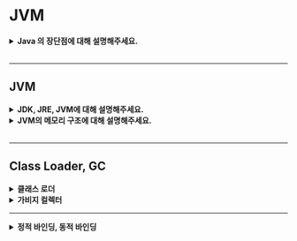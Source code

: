 # JVM

<details>
    <summary><b>Java 의 장단점에 대해 설명해주세요.</b></summary> 

> 👉 자바의 장점은 JVM 위에서 프로그램이 실행되므로 운영체제에 독립적이고, 객체지향언어로써 기존 코드의 재사용이 편리하다는 장점이 있습니다. 또한 변경사항이 생기면 해당 클래스만 수정하면 되기 때문에, 유지 보수가 쉽고 빠릅니다. 단점으로는 C/C++ 같은 컴파일 언어 대비 비교적 실행속도가 느리다는 단점이 있습니다.

- 장점
    - 운영체제에 독립적
        - JVM 위에서 동작하므로 플랫폼에 종속적이지 않음(운영체제가 달라져도 추가적인 작업 불필요)
    - 객체지향적인 언어
        - 기존 코드를 재사용 가능하고 모듈식 프로그램을 개발 가능
    - 동적 로딩을 지원
        - 애플리케이션 실행시점에 모든 객체가 생성되는 것이 아닌, 객체가 필요할 때 클래스를 동적으로 로딩
        - 변경사항이 생기면 해당 클래스만 수정하면 되기 때문에, 전체 애플리케이션 컴파일 불필요. 유지보수가 쉽고 빠름
- 단점
    - C/C++ 과 같은 컴파일 언어 대비 실행 속도가 비교적 느림
        - Java는 컴파일 후 바이트 코드가 생성되고 JVM에서 기계어로 번역되고 실행되는 과정을 거치므로 컴파일언어 대비 실행속도가 비교적 느림

</details>

<br>

---

## JVM

<details>
    <summary><b>JDK, JRE, JVM에 대해 설명해주세요.</b></summary> 

<br>


🗣️ 먼저 JVM이란, 플랫폼에 종속받지 않고 CPU가 Java를 실행할 수 있게 하는 가상 컴퓨터입니다. 바이트 코드를 OS에 특화된 기계어로 변환하고, 실행하며 따라서 JVM은 플랫폼에 종속적이라는 특징이 있습니다. JRE는 자바 애플리케이션을 실행할 수 있도록 구성된 배포판입니다. JVM과 자바 클래스 라이브러리를 포함합니다. JDK는 JRE와 개발에 필요한 도구인 javac컴파일러, javadoc 등을 필요하여 자바 애플리케이션을 개발할 수 있는 환경을 제공합니다.


<br>

![image](https://user-images.githubusercontent.com/65555299/231639514-91894f15-939d-41c3-9793-2890818bea44.png)

### JVM(Java Virtual Machine)

- **_플랫폼(OS)에 종속받지 않고 CPU가 Java를 인식, 실행할 수 있게 하는 가상 컴퓨터_**
- Java 바이트 코드(.class 파일)를 OS에 특화된 기계어로 `변환`(인터프리터와 JIT컴파일러) `실행`한다.
- Java 바이트 코드가 실행될 수 있는 `가상 환경`을 제공
- 바이트 코드를 실행하는 표준(JVM 자체는 표준)이자 구현체(특정 밴더가 구현한 JVM)다.
    - JVM 밴더: 오라클, 아마존, Azul...
- **_JVM은 특정 플랫폼에 종속적_**
    - 바이트 코드를 특정 OS에 맞게 변환해야하므로

  > JVM, JRE, and JDK are platform dependent because the configuration of each OS is different from each other. However, Java is platform independent.


### JRE(Java Runtime Environment)

> JRE is the implementation of Java Virtual Machine (JVM)
- 자바 애플리케이션을 실행할 수 있도록 구성된 배포판. `JVM + Java Class Library`로 구성
- JVM과 핵심 라이브러리 및 자바 런타임 환경에서 사용하는 프로퍼티 세팅이나 리소스 파일을 가지고 있다. (JVM + 라이브러리)
- 개발 관련 도구는 포함하지 않는다.(개발 관련 도구는 JDK에서 제공)

### JDK(Java Development Kit)
- _**JRE + 개발에 필요한 툴(javac 컴파일러, javadoc, ...)**_

</details>

<details>
    <summary><b>JVM의 메모리 구조에 대해 설명해주세요.</b></summary>

- `메소드 영역`
    - 클래스 레벨의 정보(클래스 이름, 부모 클래스 이름, 메소드, 변수) 코드 저장.
    - **모든 쓰레드에서 사용하는 공유 자원**이다.
    - JVM 구동 시작 시 생성, 종료 시 까지 유지
    - ~~Runtime Constant Pool~~
    - (Java8 부터는 static 변수가 힙 영역에 저장)
- `힙 영역`
    - new 연산자를 통해 생성된 객체(=인스턴스. 인스턴스 변수 포함)를 저장.
    - **모든 쓰레드에서 사용하는 공유자원**이다.
    - 객체가 더 이상 쓰이지 않거나 null 선언 시 GC가 청소
- `스택 영역`
    - 쓰레드마다 런타임 스택을 만들고, 메소드 호출을 스택 프레임이라 부르는 블럭을 쌓는다.
    - 쓰레드를 종료하면 런타임 스택도 사라진다.
    - **_스택, PC레지스터, 네이티브 메소드 스택은 특정 쓰레드에 종속되는 자원_**. 쓰레드간 공유하지 않는다.
- PC(Program Counter) 레지스터
    - 쓰레드마다 쓰레드 내 현재 실행할 스택 프레임을 가리키는 포인터가 생성된다.
- 네이티브 메소드 스택
    - 네이티브 메소드 호출할 때 생기는 메서드 스택
    - https://javapapers.com/core-java/java-jvm-run-time-data-areas/#Program_Counter_PC_Register


</details>

<br>

---

## Class Loader, GC

<details>
    <summary><b>클래스 로더</b></summary> 

# 클래스 로더(Class Loader)

![image](https://user-images.githubusercontent.com/65555299/231683493-323d86f0-ea99-40e1-aec6-215a2efb9e1a.png)

- 클래스 로더:
    - JRE의 일부분으로, 동적으로 자바 클래스를 JVM에 로드한다.
    - 클래스 로더는 실행에 필요한 클래스들을 찾아서, 메모리에 탑재시키는 역할
    - 로딩, 링크, 초기화 과정을 통해 클래스를 메모리에 적재시키고, 애플리케이션에서 클래스를 사용할 준비를 한다.

## 클래스 로더의 종류

![](https://img1.daumcdn.net/thumb/R1280x0/?scode=mtistory2&fname=https%3A%2F%2Fblog.kakaocdn.net%2Fdn%2FAbVQB%2FbtrsH92x5AR%2FjFLGOD4KiwPEiBUW81RDx1%2Fimg.png) <br>

_클래스 로더의 구조_

<br>

![image](https://user-images.githubusercontent.com/65555299/231696516-1effe824-aba5-4b8c-a01f-954a50d6ae6f.png) <br>

_`jdk.internal.loader.ClassLoaders`에 정의된 클래스 로더의 이름_

<br>

### 1. Bootstrap Class Loader

- **_JVM 시작 시 가장 최초로 실행되는 클래스 로더. `java.lang.ClassLoader`를 로드한다._**
- **_JVM을 구동시키기 위한 가장 필수적인 라이브러리(예: java.lang.Object)를 JVM에 탑재시키는 역할_**
- 모든 클래스 로더의 부모로, 최상위 우선순위를 가진다.
- 가장 상위의 클래스 로더이므로, 다른 클래스 로더와는 다르게 OS에 맞게 네이티브 코드로 작성되었다.
- `JAVA_HOME\lib`에 있는 코어 자바 API를 제공한다.
    - https://openjdk.org/groups/core-libs/

### 2. Extension Class Loader(= Platform Class Loader)

- Bootstrap Class Loader 의 자식 클래스
- [jdk.zipfs](https://docs.oracle.com/en/java/javase/17/docs/api/jdk.zipfs/module-summary.html) 등 **_확장 자바 클래스들을 로드한다._**
- `JAVA_HOME\lib\ext` 폴더 또는 `java.ext.dirs` 시스템 변수에 해당하는 위치에 있는 클래스를 읽는다.

### 3. System Class Loader(= Application Class Loader)

- **_자바 프로그램 실행 시 지정한 클래스패스_**(애플리케이션 실행할 때 주는 `-classpath` 옵션 또는 `java.class.path` 환경 변수의 값에 해당하는 위치)**_의 클래스 파일 또는 jar에 속한 파일들을 로드한다._**
- 즉, 개발자가 만든 .class 파일을 로드한다.




# 클래스 로더 동작 과정

## 로딩(loading)

- 클래스 로더가 .class 파일을 읽고 그 내용에 따라 적절한 바이너리 데이터를 만들고 `메소드 영역`에 저장
- 이 때 메소드 영역에 저장되는 데이터
    - FQCN(Fully Qualified Class Name): 클래스가 속한 패키지명을 모두 포함한 이름
    - 클래스, 인터페이스, Enum(이늄)
    - 메소드와 변수
- 로딩이 끝나면 해당 클래스 타입의 `Class 객체`를 생성하여 `힙 영역`에 저장
  ```java
  public static void main(String[] args) {
    // Class 타입의 인스턴스가 해당클래스.class에 저장 
    Class<WhiteShip> whiteShipClass = WhiteShip.class; 
  }

### 클래스 로더 세부 동작방식

![](https://img1.daumcdn.net/thumb/R1280x0/?scode=mtistory2&fname=https%3A%2F%2Ft1.daumcdn.net%2Fcfile%2Ftistory%2F9945353F5BE909E60D)

- JVM의 메소드 영역에 클래스가 로드되어 있는지 확인. 로드되어있는 경우 해당 클래스를 사용.
- 메소드 영역에 클래스가 로드되어 있지 않은 경우, 시스템 클래스 로더에게 클래스 로드 요청
- 시스템 클래스 로더는 확장 클래스 로더에게 요청을 위임
- 확장 클래스 로더는 부트스트랩 클래스 로더에게 요청을 위임
- 부트스트랩 클래스로더는 부트스트랩 Classpath(JDK/JRE/LIB)에 해당 클래스가 있는지 확인한다. 클래스가 없으면 확장 클래스 로더에게 요청을 넘긴다.
- 확장 클래스 로더는 확장 Classpath(JDK/JRE/LIB/EXT)에 해당 클래스가 있는지 확인한다. 클래스가 존재하지 않을 경우 시스템 클래스 로더에게 요청을 넘긴다.
- 시스템 클래스 로더는 시스템 Classpath에 해당 클래스가 있는지 확인한다. 클래스가 존재하지 않는 경우 ClassNotFoundException을 발생시킨다.

```java
public static void main(String[] args) {
    ClassLoader classLoader = App.class.getClassLoader();
    System.out.println(classLoader);
    System.out.println(classLoader.getParent());
    System.out.println(classLoader.getParent().getParent());
}

// 실행 결과
jdk.internal.loader.ClassLoaders$AppClassLoader@6a6824be
jdk.internal.loader.ClassLoaders$PlatformClassLoader@75bd9247
null
```

## 링크(linking)

- 링크 과정은 로드된 클래스 파일들을 검증하고, 사용할 수 있게 준비하는 과정이다. Verify, Prepare, Resolve 세 단계로 이루어진다.
- **Verify**
    - `.class 파일`이 유효한지 체크한다.
    - 유효하지 않으면 실행하다가 JVM단에서 에러가 나니까 앱이 죽는다.
- **Prepare**
    - static field에 필요한 메모리를 할당하고, 이를 기본값으로 초기화한다.
    - 기본값으로 초기화된 static field는 링크 과정 이후의 `Initialization` 과정에서 코드에 작성된 초기값으로 변경된다.
- **Resolve(optional)**
    - 심볼릭 메모리 레퍼런스를 메소드 영역에 있는 실제 레퍼런스로 교체한다.
    - 메소드 영역에 있는 실제 레퍼런스로 교체하는 것은 링크 과정에서 일어날 수도 있고 일어나지 않을 수 있다(optional).
  ```java
  public class App {
  
      // Symbolic Reference. 논리적인 레퍼런스.
      // 코드를 읽었다 하더라도 실제 사용되기 전까지 실제 인스턴스를 가리키지는 않는다.
      Book book = new Book();
  
      public static void main(String[] args) {
      }
  }
  ```

## 초기화(initialization)

- Static 변수의 값을 할당한다. (static 블럭이 있다면 이때 실행된다.)


<br>


## 클래스 로더의 세 가지 원칙

### Delegation Model

- 클래스 로더는 클래스 또는 리소스를 찾기 위해 요청을 받았을 때, 상위 클래스 로더에게 책임을 위임하는 위임 모델을 따른다.
- `시스템 클스 로더`에게 클래스 로드 요청을 할 때, 시스템 클래스 로더가 부모 클래스 로더인 `확장 클래스 로더`에게 요청을 위임하는 것이 위임 모델을 따르는 예이다.

### Unique Classes

- `Delegation Model`에 의해, 항상 위쪽으로 클래스 로드 요청을 위임하기 때문에 클래스가 고유함을 보장할 수 있다.
- 부모 클래스 로더가 클래스를 찾지 못한 경우에만 자식 클래스 로더가 클래스를 찾을 수 있다.

### Visibility Principle

- 하위 클래스 로더는 상위 클래스 로더가 로드한 클래스를 볼 수 있지만, 역으로 상위 클래스 로더는 하위 클래스 로더가 로드한 클래스를 볼 수 없다.
    - 예) System 클래스 로더에 의해 로드된 클래스는 Extension 또는 Bootstrap 클래스 로더에 의해 로드된 클래스를 볼 수 있다.

<br>

**※ Reference**

- https://www.geeksforgeeks.org/classloader-in-java/
- https://www.baeldung.com/java-classloaders
- [[인프런] 백기선 - 더 자바, 코드를 조작하는 다양한 방법](https://www.inflearn.com/course/lecture?courseSlug=the-java-code-manipulation&unitId=23414&tab=curriculum)
- https://tecoble.techcourse.co.kr/post/2021-07-15-jvm-classloader/
- [인파 - 클래스는 언제 메모리에 로딩 & 초기화 되는가](https://inpa.tistory.com/entry/JAVA-%E2%98%95-%ED%81%B4%EB%9E%98%EC%8A%A4%EB%8A%94-%EC%96%B8%EC%A0%9C-%EB%A9%94%EB%AA%A8%EB%A6%AC%EC%97%90-%EB%A1%9C%EB%94%A9-%EC%B4%88%EA%B8%B0%ED%99%94-%EB%90%98%EB%8A%94%EA%B0%80-%E2%9D%93)
- https://steady-coding.tistory.com/593

</details>


<details>
    <summary><b>가비지 컬렉터</b></summary>

# Garbage Collection

가비지 컬렉션이란, 자바의 메모리 관리 방법 중 하나로 JVM의 Heap 영역에 동적으로 할당했던 메모리 중 더 이상 사용하지 않는 객체를 메모리에서 제거하는 것을 말한다.

GC는 간단하게 말하면 ***JVM의 Heap 영역에서 더 이상 사용하지 않는 메모리를 제거하는 것***을 말한다.

### Stop The World

- GC를 수행하기 위해 JVM이 멈추는 현상을 의미
- GC가 수행되는 동안 GC관련 쓰레드를 제외한 모든 쓰레드는 멈춘다.
- 일반적으로 `튜닝`이라는 것을 이 시간을 최소화 하는 것을 말한다.

### GC의 종류

- **Serial GC**
- Parallel GC
- CMS GC
- **G1 GC**
- Z GC

## GC 알고리즘

### Reference Counting

- Garbage 탐색에 초점을 맞춘 알고리즘.
- 각 객체마다 Reference Count를 관리하며, 이 카운트가 0이되면 GC를 수행
- 카운트가 0이되면 바로 메모리에서 제거된다는 장점이 있음
- 단, **_순환 참조 구조에서 Reference Count가 0이 되지 않는 문제가 발생하여 Memory Leak이 발생할 수 있다._**

<img width="583" alt="image" src="https://user-images.githubusercontent.com/65555299/232697045-09bdf539-5f35-410a-9d3d-e28153a6f292.png">

<img width="580" alt="image" src="https://user-images.githubusercontent.com/65555299/232717330-9765b423-bfb8-4c6c-818e-096d7a077f7d.png">

[사진 출처](https://www.youtube.com/watch?v=FMUpVA0Vvjw)

`Reference Count`란, `Root Space`로 부터 몇 번에 걸쳐 해당 객체에 도달할 수 있는지를 나타내는 횟수이다. 여기서 `Root Space`란 객체를 참조하는 변수로써, Stack의 로컬 변수, 메서드 영역의 참조 변수, Native method stack의 C/C++ 로 작성된 JNI 참조이다.

### Mark-and-Sweep

<img width="1055" alt="image" src="https://user-images.githubusercontent.com/65555299/232719048-4909c55e-dbc8-4ff4-bd75-9e790e367c5d.png">

<br>

[사진 출처](https://www.youtube.com/watch?v=FMUpVA0Vvjw)

- Reference Counting의 순환 참조 문제를 해결하기 위한 알고리즘
- 루트에서부터 해당 객체에 접근 가능한지를 메모리 해제의 기준으로 삼는다.
- 루트로부터 해당 객체에 접근 가능(Reachable)하면 마킹하고(`Mark`), 마킹하지 않은 객체는 삭제한다(`Sweep`).
- Sweep이 끝나면 마킹 정보를 초기화 한다.
- `Compact` 작업이 없어 메모리에 비어있는 공간이 충분하지 않을 경우 `Out of Memory` 가 발생할 수 있다.

### Mark-and-Compact

![image](https://user-images.githubusercontent.com/65555299/232724626-c4153a0e-62b8-42cd-8492-87a574c1f598.png)


- Mark-and-Sweep 알고리즘에서 발새앟는 점유 메모리 분산(Fragmentation)을 해결하기 위해 나온 알고리즘
- Sweep 작업 이후 Compact 작업이 추가되어 흩어져 있는 메모리를 모아주는 작업을 진행
- 장점: Compact 작업으로 메모리 효율을 높일 수 있다.
- 단점: Compact 작업과 그 이후 Reference를 업데이트하는 작업으로 인해 오버헤드(Overhead)가 발생할 수 있다.

<br>

## Minor GC와 Major GC

### Heap 영역의 이해

<img width="1324" alt="image" src="https://user-images.githubusercontent.com/65555299/232704614-29fc44a3-64e9-4ba3-ba90-096a44e10a9d.png">

<br>

[(사진 출처)](https://www.youtube.com/watch?v=jXF4qbZQnBc)

<br>

JVM의 Heap 영역은 객체의 생존 기간에 따라 Young Genration(이하 Young 영역)과 Old Generation으로 나뉜다. 생존기간이 짧은 객체는 Young 영역에 속하고, 생존기간이 긴 객체는 Old 영역에 속하게 된다. 객체가 새로 생성되면 Young 영역에 생성되며, Young 영역에 대한 가비지 컬렉션을 `Minor GC`라고 한다. 객체가 Reachable 상태를 유지하여 살아남게 되면 Young 영역에서 Old 영역으로 이동되며, Old 영역에 대한 가비지 컬렉션을 `Major GC(=Full GC)` 라고 한다.


## 일반적인 GC 과정

### Minor GC 과정

1. 맨 처음 객체가 생성되면 Heap의 Eden 영역에 생성된다.
2. 객체가 계속 생성되어 Eden영역이 꽉 차면, Minor GC가 실행된다.
1. Eden 영역의 미사용 객체는 메모리가 해제된다.
2. Eden 영역에서 생존한 객체는 1개의 Survivor 영역으로 이동된다.
3. 1~2번 과정을 반복하다가 Survivor 영역이 가득 차게 되면 Survivor 영역의 생존한 객체를 다른 Survivor 영역으로 이동시킨다. (1개의 Survivor 영역은 반드시 빈 상태가 된다.).
4. 이러한 과정을 반복하여, 오래 생존한 객체는 Old 영역으로 이동(Promotion)한다.

오래 생존한 객체를 Old 영역으로 이동시킬 때, 오래 생존한 것에 대한 기준은 일정해당 객체의 age를 통해 확인한다. age는 객체의 헤더에 저장되고, `Eden -> Survivor` 이동 시, `Survivor -> Survivor` 이동 시에 하나씩 증가한다.

### Major GC 과정

- Young 영역에서 오래 생존한 객체들이 Promotion되어 Old 영역의 메모리가 부족해지면 Major GC 발생
- Young 영역은 크기가 작기 때문에 시스템 성능에 영향이 적은 반면, Old 영역은 크기가 크므로 성능에 영향이 크다.

<br>

## 가비지 컬렉션 종류

### Serial GC

- `Mark-and-Compact`을 이용하여 가비지 컬렉션 수행
- CPU 코어가 1개일 때 사용하기 위해 개발되었으며, _**모든 가비지 컬렉션을 1개의 쓰레드를 이용하여 처리**_
- CPU의 코어가 여러 개인 운영 서버에서 Serial GC를 사용하는 것은 피해야한다.

### Parallel GC

- **_Java 8까지의 default GC_**
- 기본적인 GC 과정은 `Serial GC`와 동일하나, `Parallel GC`는 _**여러 쓰레드를 사용하여 Parallel하게 GC를 수행함으로써 GC의 오버헤드를 상당히 줄여준다.**_

### CMS GC

- _**`Parallel GC`와 마찬가지로 여러 개의 쓰레드를 이용하여 GC를 수행하나, `Serial GC`, `Parallel GC`와는 다르게 `Mark-and-Sweep`을 Concurrent 하게 수행한다**_ (다른 스레드가 실행 중인 상태에서 Mark and Sweep 수행).

- 장점
    - **_Stop The World 시간이 매우 짧다._**
    - 모든 애플리케이션의 응답 속도가 매우 중요할 때 CMS GC 사용
- 단점
    - 다른 GC 방식 보다 메모리와 CPU를 더 많이 사용
    - Compaction 단계가 기본적으로 제공되지 않는다.
        - 즉, 조각난 메모리가 많아 `Compaction`시 다른 GC보다 `Stop The World` 시간이 더 길어지는 문제 발생 가능.

### G1 GC(Garbage First GC)

![](https://img1.daumcdn.net/thumb/R1280x0/?scode=mtistory2&fname=https%3A%2F%2Fblog.kakaocdn.net%2Fdn%2FdHxPiT%2FbtqU0xWGaDI%2FwriFcFKPHND5pTAsyn47X1%2Fimg.png)

- `CMS GC`의 단점을 보완하기 위해 나온 방식
- **_Java 9부터 default GC_**
- **_Heap을 동일한 크기의 Region으로 나누고, 가비지가 많은 Region에 대해 우선적으로 GC를 수행하는 방식_**
- 각 Region을 역할과 함께 논리적으로 구분(Eden, Survivor, Old)하여 객체를 할당한다.

<br>

**※ Reference**

- [[Java] Garbage Collection(가비지 컬렉션)의 개념 및 동작 원리 (1/2)](https://mangkyu.tistory.com/118)
- [가비지 컬렉터의 원리? 과연 그것만 물은 걸까요?](https://www.youtube.com/watch?v=v1gb397uFC4)
- [[10분 테코톡] 🤔 조엘의 GC](https://www.youtube.com/watch?v=FMUpVA0Vvjw)
- [Weekly Java: 트래픽이 많이 몰리는 이벤트가 예정되어 있을 때, Young Gen과 Old Gen의 비율 고민하기](https://sigridjin.medium.com/weekly-java-%ED%8A%B8%EB%9E%98%ED%94%BD%EC%9D%B4-%EB%A7%8E%EC%9D%B4-%EB%AA%B0%EB%A6%AC%EB%8A%94-%EC%9D%B4%EB%B2%A4%ED%8A%B8%EA%B0%80-%EC%98%88%EC%A0%95%EB%90%98%EC%96%B4-%EC%9E%88%EC%9D%84-%EB%95%8C-young-gen%EA%B3%BC-old-gen%EC%9D%98-%EB%B9%84%EC%9C%A8-%EA%B3%A0%EB%AF%BC%ED%95%98%EA%B8%B0-3adfeca388af)
- [일반적인 GC 내용과 G1GC (Garbage-First Garbage Collector) 내용](https://thinkground.studio/%EC%9D%BC%EB%B0%98%EC%A0%81%EC%9D%B8-gc-%EB%82%B4%EC%9A%A9%EA%B3%BC-g1gc-garbage-first-garbage-collector-%EB%82%B4%EC%9A%A9/)
- [자바의 메모리 관리 방법! 가비지 컬렉션 (Garbage Collection) [ 자바 기초 강의 ]](https://www.youtube.com/watch?v=jXF4qbZQnBc)

</details>

---


<details>
    <summary><b>정적 바인딩, 동적 바인딩</b></summary>

# 정적 바인딩과 동적 바인딩

## 바인딩(Binding)

바인딩이란, 프로그램의 어떤 기본단위가 가질 수 있는 구성 요소의 구체적인 값, 성격을 확정하는 것을 의미한다.

```
int num = 123;
```
위 문장에서

num 는 변수의 이름,
int 는 변수의 자료형,
123 은 변수의 자료값
이라는 변수의 속성의 구체적인 값이다.

위와 같이 이름, 자료형, 자료값에 각각 num, int, 123 이라는 구체적인 값을 할당하는 각각의 과정을 `바인딩`이라고 한다.

### 함수의 바인딩

어떤 코드에서 함수를 호출할 때, 해당 함수가 있는 메모리의 주소로 연결하는 것을 의미한다.

`프로그램 실행 -> 함수 호출 -> 함수가 저장된 주소로 점프 -> 함수 실행 -> 원래 위치로 이동`

<br>

## 정적 바인딩과 동적 바인딩

###  정적 바인딩 (Static Binding)

- 컴파일 시간에 바인딩이 이루어지며, 실행 중 바인딩이 변하지 않고 유지되는 것을 의미한다.
- `static`, `private`, `final` 멤버(메소드와 변수)는 정적 바인딩을 사용한다.
- 오버로딩된 메서드는 정적 바인딩을 사용한다.

###  동적 바인딩 (Dynamic Binding)

- 실행 시간 도중에 바인딩이 이루어지며, 프로그램 실행 도중 바인딩이 변경가능한 것을 말한다.
- 오버라이딩된 메서드는 동적 바인딩을 사용한다.

```java
public class BindingTest {

	public static void main(String[] args) {

		SuperClass superClass = new SuperClass();
		superClass.staticMethod();
		superClass.instanceMethod();

		SuperClass subClass = new SubClass();
		subClass.staticMethod();
		subClass.instanceMethod();
	}
}

class SuperClass {

	static void staticMethod() {
		System.out.println("SuperClass::staticMethod");
	}

	void instanceMethod() {
		System.out.println("SuperClass::instanceMethod");
	}
}

class SubClass extends SuperClass {

	static void staticMethod() {
		System.out.println("SubClass::staticMethod");
	}

	@Override
	void instanceMethod() {
		System.out.println("SubClass::instanceMethod");
	}
}

// 예상 결과
SuperClass::staticMethod
SuperClass::instanceMethod
SubClass::staticMethod
SubClass::instanceMethod
    
// 실제 결과
SuperClass::staticMethod
SuperClass::instanceMethod
SuperClass::staticMethod
SubClass::instanceMethod
```

위 예제를 살펴보자. SubClass는 SuperClass를 상속하며, `instanceMethod()`를 오버라이딩 한다. SuperClass 참조 타입으로 SuperClass와 SubClass 객체를 하나씩 생성했으며, 참조 변수로 각각의 `staticMethod()` 와 `instanceMethod()`를 호출하였다. `subClass.staticMethod()`는 SuperClass 의 staticMethod()를 호출하였으며, `subClass.instanceMethod()`는 SubClass의 instanceMethod()를 호출했다.

**_그렇다면 왜 `staticMethod()`는 SuperClass의 것을 호출하였는데, `instanceMethod()`는 SubClass의 것을 호출한 걸까?_**

### static 메소드는 정적 바인딩이 이루어진다.

static 메소드는 정적 바인딩이 이루어진다. 컴파일러는 SuperClass의 `staticMethod()`가 SubClass에서 오버라이딩 되지 않는 것을 알고 있으므로(_참고: static 메서드는 오버라이딩이 불가능하다._) 컴파일 시점에 static 메소드를 메모리의 메소드 영역에 탑재한다. 참조 변수 subClass가 SuperClass 타입으로 선언되었기 때문에,  `subClass.staticMethod()`를 실행하면 SuperClass에 정의된 `staticMethod()`를 찾고 이미 바인딩된 메모리의 `staticMethod()` 코드를 실행하여 `SuperClass::staticMethod` 처럼 결과가 나오는 것이다.

### (private이 아닌) 인스턴스 메서드는 동적 바인딩이 이루어진다.

private 이 아닌 인스턴스 메서드는 동적 바인딩이 이루어진다. 컴파일 과정에서 컴파일러는 객체의 타입이 아닌 참조 변수로만 객체를 참조하므로, 런타임에 와서야 함수 바인딩이 이루어진다. `subClass.instanceMethod()`를 호출하면 SuperClass의 `instanceMethod()`에 접근한다. 그런데 `instanceMethod()`는 SubClass에서 오버라이딩 되어있으므로 SubClass의 ` instanceMethod()`가 호출된다.

<br>

### static 메서드가 오버라이딩 되지 않는 이유

> Tip: Geeks, now the question arises why binding of static, final, and private methods is always static binding? <br>
> 👉 _Static binding is better performance-wise (no extra overhead is required). The compiler knows that all such methods cannot be overridden and will always be accessed by objects of the local class. Hence compiler doesn’t have any difficulty determining the object of the class (local class for sure). That’s the reason binding for such methods is static._

**※ Reference**

- https://woovictory.github.io/2020/07/05/Java-binding/
- https://medium.com/pocs/%EB%B0%94%EC%9D%B8%EB%94%A9-binding-4a4a2f641b27
- https://www.geeksforgeeks.org/static-vs-dynamic-binding-in-java/

</details>